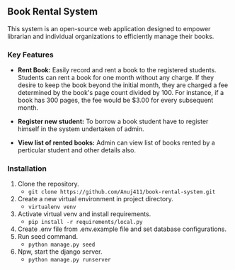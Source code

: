 
<h2>Book Rental System</h2>

This system is an open-source web application designed to empower librarian and individual organizations to efficiently manage their books.


### Key Features

- **Rent Book:** Easily record and rent a book to the registered students. Students can rent a book for one month without any charge. If they desire to keep the book beyond the initial month, they are
charged a fee determined by the book's page count divided by 100. For instance, if a
book has 300 pages, the fee would be $3.00 for every subsequent month.

- **Register new student:** To borrow a book student have to register himself in the system undertaken of admin.

- **View list of rented books:** Admin can view list of books rented by a perticular student and other details also.

### Installation

1. Clone the repository.
    - `git clone https://github.com/Anuj411/book-rental-system.git`
2. Create a new virtual environment in project directory.
    - `virtualenv venv`
3. Activate virtual venv and install requirements.
    - `pip install -r requirements/local.py`
4. Create .env file from .env.example file and set database configurations.
5. Run seed command.
    - `python manage.py seed`
6. Npw, start the django server.
    - `python manage.py runserver`
